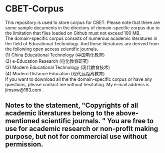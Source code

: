 # CBET-Corpus
This repository is used to store corpus for CBET. Please note that there are some sample documents in the directory of domain-specific corpus due to the limitation that files loaded on Github must not exceed 100 MB. <br />
The domain-specific corpus consists of numerous academic literatures in the field of Educational Technology. And these literatures are derived from the following open access scientific journals. <br />
    (1) China Educational Technology (中国电化教育) <br />
    (2) e-Education Research (电化教育研究) <br />
    (3) Modern Educational Technology (现代教育技术) <br />
    (4) Modern Distance Education (现代远距离教育) <br />
If you want to download all the the domain-specific corpus or have any questions, please contact me without hesitating. My e-mail address is <a> jimsow@163.com </a>. <br />

<h2>Notes to the statement, "Copyrights of all academic literatures belong to the above-mentioned scientific journals. " You are free to use for academic research or non-profit making purpose, but not for commercial use without permission.</h2>
